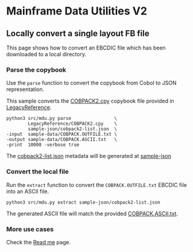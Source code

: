 # Mainframe Data Utilities V2

## Locally convert a single layout FB file

This page shows how to convert an EBCDIC file which has been downloaded to a local directory.

### Parse the copybook

Use the `parse` function to convert the copybook from Cobol to JSON representation.

This sample converts the [COBPACK2.cpy](/LegacyReference/COBPACK2.cpy) copybook file provided in [LegacyReference](/LegacyReference).

```
python3 src/mdu.py parse                \
        LegacyReference/COBPACK2.cpy    \
        sample-json/cobpack2-list.json  \
-input  sample-data/COBPACK.OUTFILE.txt \
-output sample-data/COBPACK.ASCII.txt   \
-print  10000 -verbose true
```

The [cobpack2-list.json](/sample-json/cobpack2-list.json) metadata will be generated at [sample-json](/sample-json)

### Convert the local file

Run the `extract` function to convert the `COBPACK.OUTFILE.txt` EBCDIC file into an ASCII file.

```
python3 src/mdu.py extract sample-json/cobpack2-list.json
```

The generated ASCII file will match the provided [COBPACK.ASCII.txt](/sample-data/COBPACK.ASCII.txt).

### More use cases

Check the [Read me](/) page.